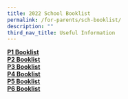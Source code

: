 ```yaml
---
title: 2022 School Booklist
permalink: /for-parents/sch-booklist/
description: ""
third_nav_title: Useful Information
---
```


**[P1 Booklist](/files/Palm%20View%20Booklist%202022%20P1.pdf)** <br>
**[P2 Booklist](/files/Palm%20View%20Booklist%202022%20P2.pdf)** <br>
**[P3 Booklist](/files/Palm%20View%20Booklist%202022%20P3.pdf)** <br>
**[P4 Booklist](/files/Palm%20View%20Booklist%202022%20P4%20.pdf)** <br>
**[P5 Booklist](/files/Palm%20View%20Booklist%202022%20P5.pdf)** <br>
**[P6 Booklist](/files/Palm%20View%20Booklist%202022%20P6.pdf)**